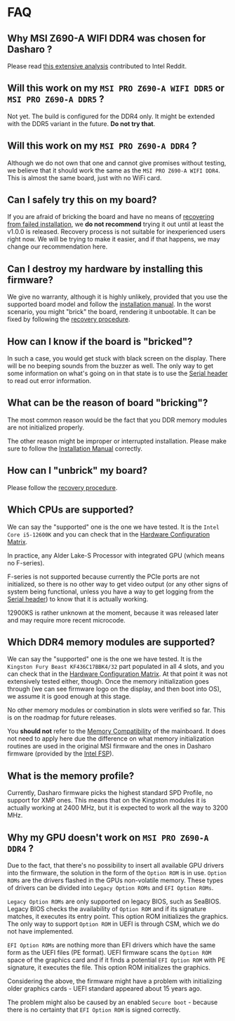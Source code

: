 # FAQ

## Why MSI Z690-A WIFI DDR4 was chosen for Dasharo ?

Please read [this extensive analysis][msi_port_analysis] contributed to Intel
Reddit.

## Will this work on my `MSI PRO Z690-A WIFI DDR5` or `MSI PRO Z690-A DDR5` ?

Not yet. The build is configured for the DDR4 only. It might be extended with
the DDR5 variant in the future. **Do not try that**.

## Will this work on my `MSI PRO Z690-A DDR4` ?

Although we do not own that one and cannot give promises without testing, we
believe that it should work the same as the `MSI PRO Z690-A WIFI DDR4`. This is
almost the same board, just with no WiFi card.

## Can I safely try this on my board?

If you are afraid of bricking the board and have no means of
[recovering from failed installation](../recovery), we **do not recommend**
trying it out until at least the v1.0.0 is released. Recovery process is not
suitable for inexperienced users right now. We will be trying to make it
easier, and if that happens, we may change our recommendation here.

## Can I destroy my hardware by installing this firmware?

We give no warranty, although it is highly unlikely, provided that you use the
supported board model and follow the [installation
manual](../installation-manual). In the worst scenario, you might "brick" the
board, rendering it unbootable. It can be fixed by following the [recovery
procedure](../recovery).

## How can I know if the board is "bricked"?

In such a case, you would get stuck with black screen on the display. There
will be no beeping sounds from the buzzer as well. The only way to get some
information on what's going on in that state is to use the
[Serial header](../development/#hardware-connection) to read out error
information.

## What can be the reason of board "bricking"?

The most common reason would be the fact that you DDR memory modules are not
initialized properly.

The other reason might be improper or interrupted installation. Please make
sure to follow the [Installation Manual](../installation-manual) correctly.

## How can I "unbrick" my board?

Please follow the [recovery procedure](../recovery).

## Which CPUs are supported?

We can say the "supported" one is the one we have tested. It is the
`Intel Core i5-12600K` and you can check that in the
[Hardware Configuration Matrix](../hardware-matrix).

In practice, any Alder Lake-S Processor with integrated GPU
(which means no F-series).

F-series is not supported because currently the PCIe ports are not initialized,
so there is no other way to get video output (or any other signs of system being
functional, unless you have a way to get logging from the
[Serial header](../development/#hardware-connection)) to know that it is
actually working.

12900KS is rather unknown at the moment, because it was released later and may
require more recent microcode.

## Which DDR4 memory modules are supported?

We can say the "supported" one is the one we have tested. It is the
`Kingston Fury Beast KF436C17BBK4/32` part populated in all 4 slots, and you
can check that in the [Hardware Configuration Matrix](../hardware-matrix). At
that point it was not extensively tested either, though. Once the memory
initialization goes through (we can see firmware logo on the display, and then
boot into OS), we assume it is good enough at this stage.

No other memory modules or combination in slots were verified so far. This is
on the roadmap for future releases.

You **should not** refer to the
[Memory Compatibility](https://www.msi.com/Motherboard/PRO-Z690-A-DDR4/support#mem)
of the mainboard. It does not need to apply here due the difference on what
memory initialization routines are used in the original MSI firmware and the
ones in Dasharo firmware (provided by the
[Intel FSP](https://www.intel.com/FSP)).

## What is the memory profile?

Currently, Dasharo firmware picks the highest standard SPD Profile, no support
for XMP ones. This means that on the Kingston modules it is actually working at
2400 MHz, but it is expected to work all the way to 3200 MHz.

## Why my GPU doesn't work on `MSI PRO Z690-A DDR4` ?

Due to the fact, that there's no possibility to insert all available GPU
drivers into the firmware, the solution in the form of the `Option ROM` is in
use. `Option ROMs` are the drivers flashed in the GPUs non-volatile memory.
These types of drivers can be divided into `Legacy Option ROMs` and
`EFI Option ROMs`.

`Legacy Option ROMs` are only supported on legacy BIOS, such as SeaBIOS.
Legacy BIOS checks the availability of `Option ROM` and if its signature
matches, it executes its entry point. This option ROM initializes the
graphics. The only way to support `Option ROM` in UEFI is through CSM,
which we do not have implemented.

`EFI Option ROMs` are nothing more than EFI drivers which have the same form
as the UEFI files (PE format). UEFI firmware scans the `Option ROM` space of
the graphics card and if it finds a potential `EFI Option ROM` with PE
signature, it executes the file. This option ROM initializes the
graphics.

Considering the above, the firmware might have a problem with initializing
older graphics cards - UEFI standard appeared about 15 years ago.

The problem might also be caused by an enabled `Secure boot` - because there is
no certainty that `EFI Option ROM` is signed correctly.

[msi_port_analysis]: https://www.reddit.com/r/intel/comments/subaro/how_many_people_are_interesed_in_seeing_coreboot/
